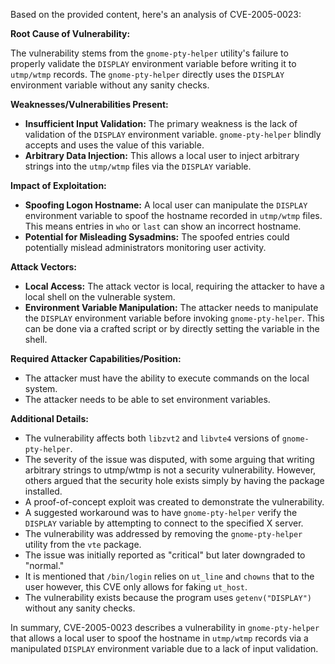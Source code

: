 Based on the provided content, here's an analysis of CVE-2005-0023:

**Root Cause of Vulnerability:**

The vulnerability stems from the `gnome-pty-helper` utility's failure to properly validate the `DISPLAY` environment variable before writing it to `utmp/wtmp` records. The `gnome-pty-helper` directly uses the `DISPLAY` environment variable without any sanity checks.

**Weaknesses/Vulnerabilities Present:**

*   **Insufficient Input Validation:** The primary weakness is the lack of validation of the `DISPLAY` environment variable. `gnome-pty-helper` blindly accepts and uses the value of this variable.
*   **Arbitrary Data Injection:** This allows a local user to inject arbitrary strings into the `utmp/wtmp` files via the `DISPLAY` variable.

**Impact of Exploitation:**

*   **Spoofing Logon Hostname:** A local user can manipulate the `DISPLAY` environment variable to spoof the hostname recorded in `utmp/wtmp` files. This means entries in `who` or `last` can show an incorrect hostname.
*  **Potential for Misleading Sysadmins:** The spoofed entries could potentially mislead administrators monitoring user activity.

**Attack Vectors:**

*   **Local Access:** The attack vector is local, requiring the attacker to have a local shell on the vulnerable system.
*   **Environment Variable Manipulation:** The attacker needs to manipulate the `DISPLAY` environment variable before invoking `gnome-pty-helper`. This can be done via a crafted script or by directly setting the variable in the shell.

**Required Attacker Capabilities/Position:**

*   The attacker must have the ability to execute commands on the local system.
*   The attacker needs to be able to set environment variables.

**Additional Details:**

*   The vulnerability affects both `libzvt2` and `libvte4` versions of `gnome-pty-helper`.
*   The severity of the issue was disputed, with some arguing that writing arbitrary strings to utmp/wtmp is not a security vulnerability. However, others argued that the security hole exists simply by having the package installed.
*   A proof-of-concept exploit was created to demonstrate the vulnerability.
*   A suggested workaround was to have `gnome-pty-helper` verify the `DISPLAY` variable by attempting to connect to the specified X server.
*   The vulnerability was addressed by removing the `gnome-pty-helper` utility from the `vte` package.
*   The issue was initially reported as "critical" but later downgraded to "normal."
*  It is mentioned that `/bin/login` relies on `ut_line` and `chowns` that to the user however, this CVE only allows for faking `ut_host`.
*  The vulnerability exists because the program uses `getenv("DISPLAY")` without any sanity checks.

In summary, CVE-2005-0023 describes a vulnerability in `gnome-pty-helper` that allows a local user to spoof the hostname in `utmp/wtmp` records via a manipulated `DISPLAY` environment variable due to a lack of input validation.